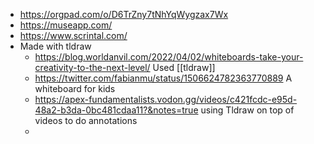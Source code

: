 - https://orgpad.com/o/D6TrZny7tNhYqWygzax7Wx
- https://museapp.com/
- https://www.scrintal.com/
- Made with tldraw
	- https://blog.worldanvil.com/2022/04/02/whiteboards-take-your-creativity-to-the-next-level/ Used [[tldraw]]
	- https://twitter.com/fabianmu/status/1506624782363770889 A whiteboard for kids
	- https://apex-fundamentalists.vodon.gg/videos/c421fcdc-e95d-48a2-b3da-0bc481cdaa11?&notes=true using Tldraw on top of videos to do annotations
	-